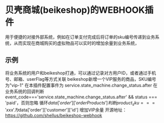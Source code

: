 # 贝壳商城(beikeshop)的WEBHOOK插件
用于便捷的对接外部系统，例如在订单支付完成后将订单的sku编号传递到业务系统，从而实现在商城购买的虚拟物品可以实时的增加余量到业务系统，

## 示例
将业务系统的用户和beikeshop打通，可以通过记录对方用户ID，或者通过手机号、邮箱、userFlag等方式关联
beikeshop新增一个VIP服务的商品，SKU编号为"vip-1"
在本插件配置事件为 service.state_machine.change_status.after
在业务系统的回调判断event_code==='service.state_machine.change_status.after' && status === 'paid'，否则忽略
循环$data['order']['orderProducts'] 判断product_sku==='xxx'为$data['order']['customer']['id'] 增加VIP余量
开源地址：https://github.com/shellus/beikeshop-webhook
